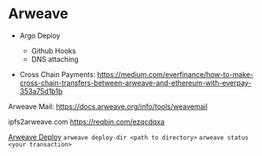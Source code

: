 # Arweave

- Argo Deploy
  - Github Hooks
  - DNS attaching

- Cross Chain Payments: https://medium.com/everfinance/how-to-make-cross-chain-transfers-between-arweave-and-ethereum-with-everpay-353a75d1b1b

Arweave Mail: https://docs.arweave.org/info/tools/weavemail

ipfs2arweave.com
https://reqbin.com/ezqcdqxa

[Arweave Deploy](https://github.com/ArweaveTeam/arweave-deploy)
`arweave deploy-dir <path to directory>`
`arweave status <your transaction>`